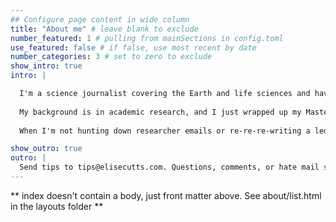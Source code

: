 ```yaml
---
## Configure page content in wide column
title: "About me" # leave blank to exclude
number_featured: 1 # pulling from mainSections in config.toml
use_featured: false # if false, use most recent by date
number_categories: 3 # set to zero to exclude
show_intro: true
intro: |

  I'm a science journalist covering the Earth and life sciences and have written for *Scientific American*, *Discover*, *Science News*, *Sky and Telescope*, *Science*, AGU's *Eos*, and more. 
  
  My background is in academic research, and I just wrapped up my Master's degree in Earth science at MIT. Bfore that, spent at Fulbright at the University of Southern Denmark and studied geobiology at Caltech. My research background is a tangled knot of biology, planetary science, and geology, and I love writing stories about all three.
  
  When I'm not hunting down researcher emails or re-re-re-writing a lede, I'm probably either getting lost in some forest, adding to my too-tall stack of German flashcards, or overthinking a tweet.

show_outro: true
outro: |
  Send tips to tips@elisecutts.com. Questions, comments, or hate mail should go to me@elisecutts.com. 
---
```


** index doesn't contain a body, just front matter above.
See about/list.html in the layouts folder **